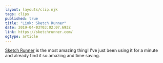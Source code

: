 ```yaml
---
layout: layouts/clip.njk
tags: clips
published: true
title: "Link: Sketch Runner"
date: 2019-04-03T03:02:07.693Z
link: https://sketchrunner.com/
ogtype: article
---
```

[Sketch Runner](https://sketchrunner.com/) is the most amazing thing! I've just been using it for a minute and already find it so amazing and time saving.
